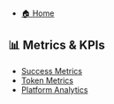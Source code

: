 * [🏠 Home](../README.md)

## 📊 Metrics & KPIs
* [Success Metrics](success-metrics.md)
* [Token Metrics](token-metrics.md)
* [Platform Analytics](platform-analytics.md)
